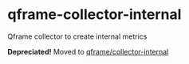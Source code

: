 # qframe-collector-internal
Qframe collector to create internal metrics 

**Depreciated!** Moved to [qframe/collector-internal](https://github.com/qframe/collector-internal)
